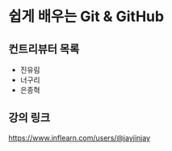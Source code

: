 # 쉽게 배우는 Git & GitHub

## 컨트리뷰터 목록

- 진유림
- 너구리
- 은종혁

## 강의 링크

https://www.inflearn.com/users/@jayjinjay
